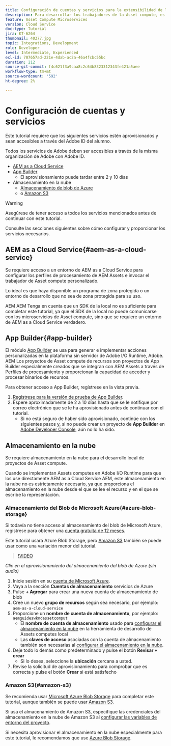 ```yaml
---
title: Configuración de cuentas y servicios para la extensibilidad de la Asset compute
description: Para desarrollar los trabajadores de la Asset compute, es necesario tener acceso a cuentas y servicios, incluido AEM as a Cloud Service, App Builder y el almacenamiento en la nube proporcionado por Microsoft o Amazon.
feature: Asset Compute Microservices
version: Cloud Service
doc-type: Tutorial
jira: KT-6264
thumbnail: 40377.jpg
topic: Integrations, Development
role: Developer
level: Intermediate, Experienced
exl-id: 707657ad-221e-4dab-ac2a-46a4fcbc55bc
duration: 212
source-git-commit: f4c621f3a9caa8c2c64b8323312343fe421a5aee
workflow-type: tm+mt
source-wordcount: '592'
ht-degree: 2%

---
```


# Configuración de cuentas y servicios

Este tutorial requiere que los siguientes servicios estén aprovisionados y sean accesibles a través del Adobe ID del alumno.

Todos los servicios de Adobe deben ser accesibles a través de la misma organización de Adobe con Adobe ID.

+ [AEM as a Cloud Service](#aem-as-a-cloud-service)
+ [App Builder](#app-builder)
   + El aprovisionamiento puede tardar entre 2 y 10 días
+ Almacenamiento en la nube
   + [Almacenamiento de blob de Azure](https://azure.microsoft.com/en-us/services/storage/blobs/)
   + o [Amazon S3](https://aws.amazon.com/s3/?did=ft_card&amp;trk=ft_card)

>[!WARNING]
>
>Asegúrese de tener acceso a todos los servicios mencionados antes de continuar con este tutorial.
> 
> Consulte las secciones siguientes sobre cómo configurar y proporcionar los servicios necesarios.

## AEM as a Cloud Service{#aem-as-a-cloud-service}

Se requiere acceso a un entorno de AEM as a Cloud Service para configurar los perfiles de procesamiento de AEM Assets e invocar el trabajador de Asset compute personalizado.

Lo ideal es que haya disponible un programa de zona protegida o un entorno de desarrollo que no sea de zona protegida para su uso.

AEM AEM Tenga en cuenta que un SDK de la local no es suficiente para completar este tutorial, ya que el SDK de la local no puede comunicarse con los microservicios de Asset compute, sino que se requiere un entorno de AEM as a Cloud Service verdadero.

## App Builder{#app-builder}

El módulo [App Builder](https://developer.adobe.com/app-builder/) se usa para generar e implementar acciones personalizadas en la plataforma sin servidor de Adobe I/O Runtime, Adobe. AEM Los proyectos de Asset compute de recursos son proyectos de App Builder especialmente creados que se integran con AEM Assets a través de Perfiles de procesamiento y proporcionan la capacidad de acceder y procesar binarios de recursos.

Para obtener acceso a App Builder, regístrese en la vista previa.

1. [Regístrese para la versión de prueba de App Builder](https://developer.adobe.com/app-builder/trial/).
1. Espere aproximadamente de 2 a 10 días hasta que se le notifique por correo electrónico que se le ha aprovisionado antes de continuar con el tutorial.
   + Si no está seguro de haber sido aprovisionado, continúe con los siguientes pasos y, si no puede crear un proyecto de __App Builder__ en [Adobe Developer Console](https://developer.adobe.com/console/), aún no lo ha sido.

## Almacenamiento en la nube

Se requiere almacenamiento en la nube para el desarrollo local de proyectos de Asset compute.

Cuando se implementan Assets computes en Adobe I/O Runtime para que los use directamente AEM as a Cloud Service AEM, este almacenamiento en la nube no es estrictamente necesario, ya que proporciona el almacenamiento en la nube desde el que se lee el recurso y en el que se escribe la representación.

### Almacenamiento del Blob de Microsoft Azure{#azure-blob-storage}

Si todavía no tiene acceso al almacenamiento del blob de Microsoft Azure, regístrese para obtener una [cuenta gratuita de 12 meses](https://azure.microsoft.com/en-us/free/).

Este tutorial usará Azure Blob Storage, pero [Amazon S3](#amazon-s3) también se puede usar como una variación menor del tutorial.

>[!VIDEO](https://video.tv.adobe.com/v/40377?quality=12&learn=on)

_Clic en el aprovisionamiento del almacenamiento del blob de Azure (sin audio)_

1. Inicie sesión en su [cuenta de Microsoft Azure](https://azure.microsoft.com/en-us/account/).
1. Vaya a la sección __Cuentas de almacenamiento__ servicios de Azure
1. Pulse __+ Agregar__ para crear una nueva cuenta de almacenamiento de blob
1. Cree un nuevo __grupo de recursos__ según sea necesario, por ejemplo: `aem-as-a-cloud-service`
1. Proporcione un __nombre de cuenta de almacenamiento__, por ejemplo: `aemguideswkndassetcomput`
   + El __nombre de cuenta de almacenamiento__ usado para [configurar el almacenamiento en la nube](../develop/environment-variables.md) en la herramienta de desarrollo de Assets computes local
   + Las __claves de acceso__ asociadas con la cuenta de almacenamiento también son necesarias al [configurar el almacenamiento en la nube](../develop/environment-variables.md).
1. Deje todo lo demás como predeterminado y pulse el botón __Revisar + crear__
   + Si lo desea, seleccione la __ubicación__ cercana a usted.
1. Revise la solicitud de aprovisionamiento para comprobar que es correcta y pulse el botón __Crear__ si está satisfecho

### Amazon S3{#amazon-s3}

Se recomienda usar [Microsoft Azure Blob Storage](#azure-blob-storage) para completar este tutorial, aunque también se puede usar [Amazon S3](https://aws.amazon.com/s3/?did=ft_card&amp;trk=ft_card).

Si usa el almacenamiento de Amazon S3, especifique las credenciales del almacenamiento en la nube de Amazon S3 al [configurar las variables de entorno del proyecto](../develop/environment-variables.md#amazon-s3).

Si necesita aprovisionar el almacenamiento en la nube especialmente para este tutorial, le recomendamos que use [Azure Blob Storage](#azure-blob-storage).
